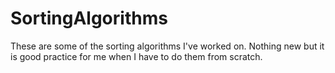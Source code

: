 # SortingAlgorithms
These are some of the sorting algorithms I've worked on. Nothing new but it is good practice for me when I have to do them from scratch.
